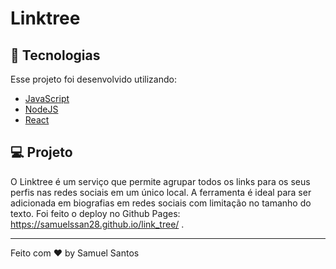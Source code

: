 # Linktree


## :rocket: Tecnologias

Esse projeto foi desenvolvido utilizando:

- [JavaScript](https://www.javascript.com/)
- [NodeJS](https://nodejs.org/en/)
- [React](https://pt-br.reactjs.org/)


## 💻 Projeto

O Linktree é um serviço que permite agrupar todos os links para os seus perfis nas redes sociais em um único local. 
A ferramenta é ideal para ser adicionada em biografias em redes sociais com limitação no tamanho do texto.
Foi feito o deploy no Github Pages: https://samuelssan28.github.io/link_tree/ .


---

Feito com ♥ by Samuel Santos

